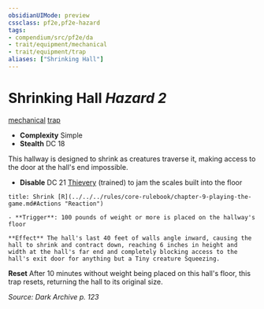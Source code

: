 ```yaml
---
obsidianUIMode: preview
cssclass: pf2e,pf2e-hazard
tags:
- compendium/src/pf2e/da
- trait/equipment/mechanical
- trait/equipment/trap
aliases: ["Shrinking Hall"]
---
```

# Shrinking Hall *Hazard 2*  
[mechanical](mechanical.md)  [trap](trap.md)  

- **Complexity** Simple
- **Stealth** DC 18  

This hallway is designed to shrink as creatures traverse it, making access to the door at the hall's end impossible.

- **Disable** DC 21 [Thievery](../../skills.md#Thievery) (trained) to jam the scales built into the floor  
     
```ad-embed-ability
title: Shrink [R](../../../rules/core-rulebook/chapter-9-playing-the-game.md#Actions "Reaction")

- **Trigger**: 100 pounds of weight or more is placed on the hallway's floor

**Effect** The hall's last 40 feet of walls angle inward, causing the hall to shrink and contract down, reaching 6 inches in height and width at the hall's far end and completely blocking access to the hall's exit door for anything but a Tiny creature Squeezing.
```

**Reset** After 10 minutes without weight being placed on this hall's floor, this trap resets, returning the hall to its original size.  

*Source: Dark Archive p. 123*

